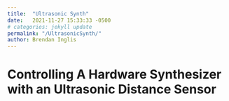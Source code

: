 ```yaml
---
title:  "Ultrasonic Synth"
date:   2021-11-27 15:33:33 -0500
# categories: jekyll update
permalink: "/UltrasonicSynth/"
author: Brendan Inglis
---
```


# Controlling A Hardware Synthesizer with an Ultrasonic Distance Sensor
